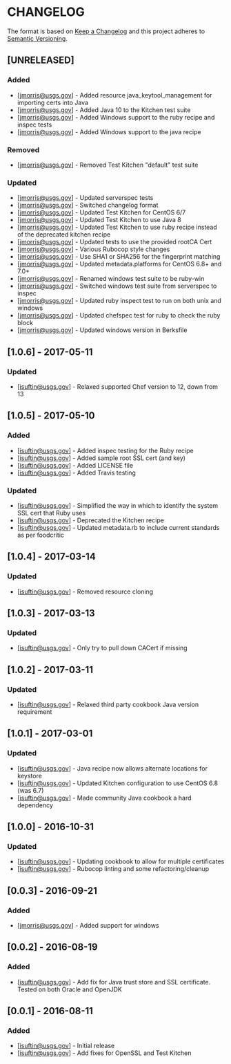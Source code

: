 # CHANGELOG

The format is based on [Keep a Changelog](http://keepachangelog.com/)
and this project adheres to [Semantic Versioning](http://semver.org/).

## [UNRELEASED]
### Added
- [jmorris@usgs.gov] - Added resource java_keytool_management for importing certs into Java
- [jmorris@usgs.gov] - Added Java 10 to the Kitchen test suite
- [jmorris@usgs.gov] - Added Windows support to the ruby recipe and inspec tests
- [jmorris@usgs.gov] - Added Windows support to the java recipe

### Removed
- [jmorris@usgs.gov] - Removed Test Kitchen "default" test suite
### Updated
- [jmorris@usgs.gov] - Updated serverspec tests
- [jmorris@usgs.gov] - Switched changelog format
- [jmorris@usgs.gov] - Updated Test Kitchen for CentOS 6/7
- [jmorris@usgs.gov] - Updated Test Kitchen to use Java 8
- [jmorris@usgs.gov] - Updated Test Kitchen to use ruby recipe instead of the deprecated kitchen recipe
- [jmorris@usgs.gov] - Updated tests to use the provided rootCA Cert
- [jmorris@usgs.gov] - Various Rubocop style changes
- [jmorris@usgs.gov] - Use SHA1 or SHA256 for the fingerprint matching
- [jmorris@usgs.gov] - Updated metadata.platforms for CentOS 6.8+ and 7.0+
- [jmorris@usgs.gov] - Renamed windows test suite to be ruby-win
- [jmorris@usgs.gov] - Switched windows test suite from serverspec to inspec
- [jmorris@usgs.gov] - Updated ruby inspect test to run on both unix and windows
- [jmorris@usgs.gov] - Updated chefspec test for ruby to check the ruby block
- [jmorris@usgs.gov] - Updated windows version in Berksfile

## [1.0.6] - 2017-05-11
### Updated
- [isuftin@usgs.gov] - Relaxed supported Chef version to 12, down from 13

## [1.0.5] - 2017-05-10
### Added
- [isuftin@usgs.gov] - Added inspec testing for the Ruby recipe
- [isuftin@usgs.gov] - Added sample root SSL cert (and key)
- [isuftin@usgs.gov] - Added LICENSE file
- [isuftin@usgs.gov] - Added Travis testing
### Updated
- [isuftin@usgs.gov] - Simplified the way in which to identify the system SSL cert that Ruby uses
- [isuftin@usgs.gov] - Deprecated the Kitchen recipe
- [isuftin@usgs.gov] - Updated metadata.rb to include current standards as per foodcritic

## [1.0.4] - 2017-03-14
### Updated
- [isuftin@usgs.gov] - Removed resource cloning

## [1.0.3] - 2017-03-13
### Updated
- [isuftin@usgs.gov] - Only try to pull down CACert if missing

## [1.0.2] - 2017-03-11
### Updated
- [isuftin@usgs.gov] - Relaxed third party cookbook Java version requirement

## [1.0.1] - 2017-03-01
### Updated
- [isuftin@usgs.gov] - Java recipe now allows alternate locations for keystore
- [isuftin@usgs.gov] - Updated Kitchen configuration to use CentOS 6.8 (was 6.7)
- [isuftin@usgs.gov] - Made community Java cookbook a hard dependency

## [1.0.0] - 2016-10-31
### Updated
- [isuftin@usgs.gov] - Updating cookbook to allow for multiple certificates
- [isuftin@usgs.gov] - Rubocop linting and some refactoring/cleanup

## [0.0.3] - 2016-09-21
### Added
- [jmorris@usgs.gov] - Added support for windows

## [0.0.2] - 2016-08-19
### Added
- [isuftin@usgs.gov] - Add fix for Java trust store and SSL certificate. Tested on both Oracle and OpenJDK

## [0.0.1] - 2016-08-11
### Added
- [isuftin@usgs.gov] - Initial release
- [isuftin@usgs.gov] - Add fixes for OpenSSL and Test Kitchen
